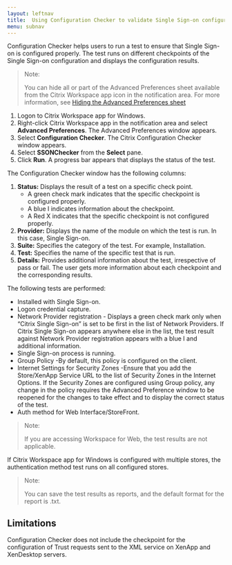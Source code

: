 ```yaml
---
layout: leftnav
title:  Using Configuration Checker to validate Single Sign-on configuration
menu: subnav
---
```


Configuration Checker helps users to run a test to ensure that Single Sign-on is configured properly. The test runs on different checkpoints of the Single Sign-on configuration and displays the configuration results.

> Note:
>
> You can hide all or part of the Advanced Preferences sheet available from the Citrix Workspace app icon in the notification area. For more information, see [Hiding the Advanced Preferences sheet](https://docs.citrix.com/en-us/citrix-workspace-app-for-windows/configure/config-xdesktop/hiding-the-advanced-preferences-sheet.html)

1.  Logon to Citrix Workspace app for Windows.
2.  Right-click Citrix Workspace app in the notification area and select **Advanced Preferences**. The Advanced Preferences window appears.
3.  Select **Configuration Checker**. The Citrix Configuration Checker window appears.
4.  Select **SSONChecker** from the **Select** pane.
5.  Click **Run**. A progress bar appears that displays the status of the test.

The Configuration Checker window has the following columns:

1.  **Status:** Displays the result of a test on a specific check point.
    *  A green check mark indicates that the specific checkpoint is configured properly.
    *  A blue I indicates information about the checkpoint.
    *  A Red X indicates that the specific checkpoint is not configured properly.
2.  **Provider:** Displays the name of the module on which the test is run. In this case, Single Sign-on.
3.  **Suite:** Specifies the category of the test. For example, Installation.
4.  **Test:** Specifies the name of the specific test that is run.
5.  **Details:** Provides additional information about the test, irrespective of pass or fail. The user gets more information about each checkpoint and the corresponding results.

The following tests are performed:

*  Installed with Single Sign-on.
*  Logon credential capture.
*  Network Provider registration - Displays a green check mark only when “Citrix Single Sign-on” is set to be first in the list of Network Providers. If Citrix Single Sign-on appears anywhere else in the list, the test result against Network Provider registration appears with a blue I and additional information.
*  Single Sign-on process is running.
*  Group Policy -By default, this policy is configured on the client.
*  Internet Settings for Security Zones -Ensure that you add the Store/XenApp Service URL to the list of Security Zones in the Internet Options. If the Security Zones are configured using Group policy, any change in the policy requires the Advanced Preference window to be reopened for the changes to take effect and to display the correct status of the test.
*  Auth method for Web Interface/StoreFront.

> Note:
>
> If you are accessing Workspace for Web, the test results are not applicable.

If Citrix Workspace app for Windows is configured with multiple stores, the authentication method test runs on all configured stores.

> Note:
>
> You can save the test results as reports, and the default format for the report is .txt.

## Limitations

Configuration Checker does not include the checkpoint for the configuration of Trust requests sent to the XML service on XenApp and XenDesktop servers.
